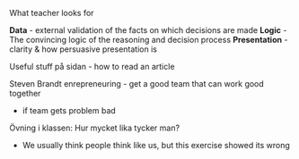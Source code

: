 What teacher looks for

**Data** - external validation of the facts on which decisions are made
**Logic** - The convincing logic of the reasoning and decision process
**Presentation** - clarity & how persuasive presentation is

Useful stuff på sidan - how to read an article

Steven Brandt enrepreneuring - get a good team that can work good together
- if team gets problem bad

Övning i klassen: Hur mycket lika tycker man?
- We usually think people think like us, but this exercise showed its wrong